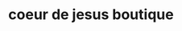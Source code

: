 ---
title: "coeur de jesus boutique"
url: /ruelle-patience-prolongee-45/coeur-de-jesus-boutique/
shop: Lebensmittel
---